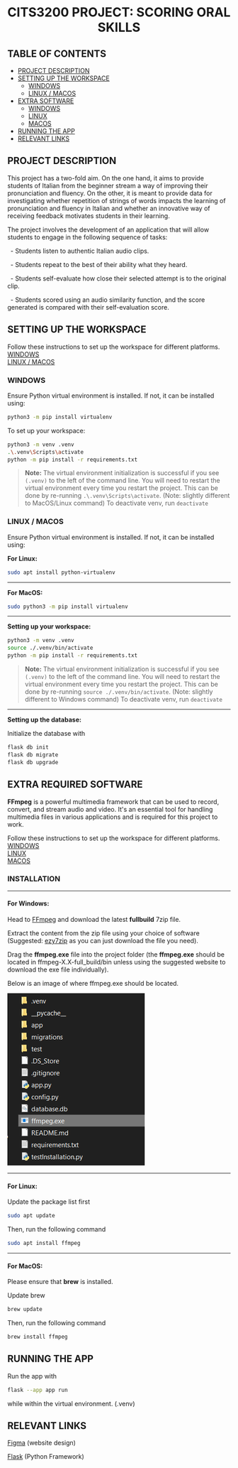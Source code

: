 <!-- Using HTML markdown so as to not mess with auto table of contents generation. -->
<h1 style="text-align:center">CITS3200 PROJECT: SCORING ORAL SKILLS</h1>

<h2> TABLE OF CONTENTS </h2>  

- [PROJECT DESCRIPTION](#project-description)
- [SETTING UP THE WORKSPACE](#setting-up-the-workspace)
  - [WINDOWS](#windows)
  - [LINUX / MACOS](#linux--macos)
- [EXTRA SOFTWARE](#extra-required-software)
  - [WINDOWS](#for-windows)
  - [LINUX](#for-linux)
  - [MACOS](#for-macos)
- [RUNNING THE APP](#running-the-app)
- [RELEVANT LINKS](#relevant-links)

## PROJECT DESCRIPTION
This project has a two-fold aim. On the one hand, it aims to provide students of Italian from the beginner stream a way of improving their pronunciation and fluency. On the other, it is meant to provide data for investigating whether repetition of strings of words impacts the learning of pronunciation and fluency in Italian and whether an innovative way of receiving feedback motivates students in their learning.  

The project involves the development of an application that will allow students to engage in the following sequence of tasks:  
<p>&ensp;- Students listen to authentic Italian audio clips.</p>  
<p>&ensp;- Students repeat to the best of their ability what they heard.</p>  
<p>&ensp;- Students self-evaluate how close their selected attempt is to the original clip.</p> 
<p>&ensp;- Students scored using an audio similarity function, and the score generated is compared with their self-evaluation score.</p>

## SETTING UP THE WORKSPACE

Follow these instructions to set up the workspace for different platforms.  
[WINDOWS](#windows)  
[LINUX / MACOS](#linux--macos)

### WINDOWS

Ensure Python virtual environment is installed. If not, it can be installed using:

```bash
python3 -m pip install virtualenv
```

To set up your workspace:

```bash
python3 -m venv .venv
.\.venv\Scripts\activate
python -m pip install -r requirements.txt
```

> **Note:** The virtual environment initialization is successful if you see `(.venv)` to the left of the command line. You will need to restart the virtual environment every time you restart the project. This can be done by re-running `.\.venv\Scripts\activate`. (Note: slightly different to MacOS/Linux command)
> To deactivate venv, run `deactivate`

### LINUX / MACOS

Ensure Python virtual environment is installed. If not, it can be installed using:

**For Linux:**
```bash
sudo apt install python-virtualenv
```
---
**For MacOS:**
```bash
sudo python3 -m pip install virtualenv
```
---
**Setting up your workspace:**

```bash
python3 -m venv .venv
source ./.venv/bin/activate
python -m pip install -r requirements.txt
```

> **Note:** The virtual environment initialization is successful if you see `(.venv)` to the left of the command line. You will need to restart the virtual environment every time you restart the project. This can be done by re-running `source ./.venv/bin/activate`. (Note: slightly different to Windows command)
> To deactivate venv, run `deactivate`
---
**Setting up the database:**

Initialize the database with
```bash
flask db init
flask db migrate
flask db upgrade
```

## EXTRA REQUIRED SOFTWARE
**FFmpeg** is a powerful multimedia framework that can be used to record, convert, and stream audio and video. It's an essential tool for handling multimedia files in various applications and is required for this project to work.

Follow these instructions to set up the workspace for different platforms.  
[WINDOWS](#for-windows)   
[LINUX](#for-linux)   
[MACOS](#for-macos) 

### INSTALLATION
---
#### For Windows:

Head to [FFmpeg](https://www.gyan.dev/ffmpeg/builds/) and download the latest **fullbuild** 7zip file.

Extract the content from the zip file using your choice of software (Suggested: [ezy7zip](https://www.ezyzip.com/unzip-7z-files.html) as you can just download the file you need).

Drag the **ffmpeg.exe** file into the project folder (the **ffmpeg.exe** should be located in ffmpeg-X.X-full_build/bin unless using the suggested website to download the exe file individually).

Below is an image of where ffmpeg.exe should be located.

![image depicting where ffmpeg.exe should be located](readmeImages\Capture.PNG)

---
#### For Linux:

Update the package list first
```bash
sudo apt update
```

Then, run the following command
```bash
sudo apt install ffmpeg
```
---
#### For MacOS:

Please ensure that **brew** is installed.

Update brew
```bash
brew update
```

Then, run the following command
```bash
brew install ffmpeg
```

## RUNNING THE APP
Run the app with  
```bash
flask --app app run
```
while within the virtual environment. (.venv)  

## RELEVANT LINKS
[Figma](https://www.figma.com/file/iRdR7IwBRmGQy51VEWec3x/Student-Login?type=design&node-id=0%3A1&mode=design&t=RxDeRqttoMxhIba1-1) (website design)

[Flask](https://flask.palletsprojects.com/en/2.3.x/) (Python Framework)

